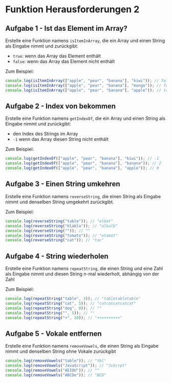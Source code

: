 # Funktion Herausforderungen 2

## Aufgabe 1 - Ist das Element im Array?

Erstelle eine Funktion namens `isItemInArray`, die ein Array und einen String als Eingabe nimmt und zurückgibt:

- `true`: wenn das Array das Element enthält
- `false`: wenn das Array das Element nicht enthält

Zum Beispiel:

```js
console.log(isItemInArray(["apple", "pear", "banana"], "kiwi")); // false
console.log(isItemInArray(["apple", "pear", "banana"], "mango")); // false
console.log(isItemInArray(["apple", "pear", "banana"], "apple")); // true
```

## Aufgabe 2 - Index von bekommen

Erstelle eine Funktion namens `getIndexOf`, die ein Array und einen String als Eingabe nimmt und zurückgibt:

- den Index des Strings im Array
- `-1` wenn das Array diesen String nicht enthält

Zum Beispiel:

```js
console.log(getIndexOf(["apple", "pear", "banana"], "kiwi")); // -1
console.log(getIndexOf(["apple", "pear", "banana"], "banana")); // 2
console.log(getIndexOf(["apple", "pear", "banana"], "apple")); // 0
```

## Aufgabe 3 - Einen String umkehren

Erstelle eine Funktion namens `reverseString`, die einen String als Eingabe nimmt und denselben String umgekehrt zurückgibt.

Zum Beispiel:

```js
console.log(reverseString("table")); // "elbat"
console.log(reverseString("blabla")); // "albalb"
console.log(reverseString("")); // ""
console.log(reverseString("tomato")); // "otamot"
console.log(reverseString("cat")); // "tac"
```

## Aufgabe 4 - String wiederholen

Erstelle eine Funktion namens `repeatString`, die einen String und eine Zahl als Eingabe nimmt und diesen String n-mal wiederholt, abhängig von der Zahl

Zum Beispiel:

```js
console.log(repeatString("table", 3)); // "tabletabletable"
console.log(repeatString("cat", 5)); // "catcatcatcatcat"
console.log(repeatString("dog", 0)); // ""
console.log(repeatString("", 5)); // ""
console.log(repeatString("+", 10)); // "++++++++++"
```

## Aufgabe 5 - Vokale entfernen

Erstelle eine Funktion namens `removeVowels`, die einen String als Eingabe nimmt und denselben String ohne Vokale zurückgibt

```js
console.log(removeVowels("table")); // "tbl"
console.log(removeVowels("JavaScript")); // "JvScrpt"
console.log(removeVowels("AEIOU")); // ""
console.log(removeVowels("ABCDe")); // "BCD"
```
